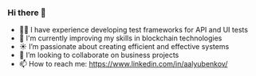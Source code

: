 ### Hi there 👋

- 🏋️‍♂️ I have experience developing test frameworks for API and UI tests
- 🌱 I'm currently improving my skills in blockchain technologies
- ☀️ I’m passionate about creating efficient and effective systems
- 🤝 I’m looking to collaborate on business projects
- 📫 How to reach me: https://www.linkedin.com/in/aalyubenkov/

